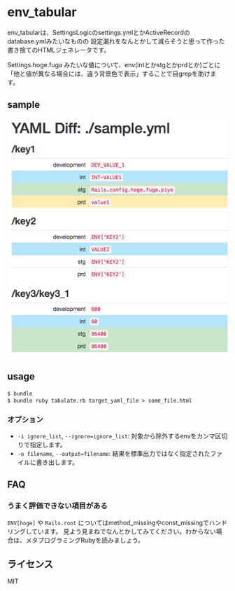 # env_tabular

env_tabularは、SettingsLogicのsettings.ymlとかActiveRecordのdatabase.ymlみたいなものの
設定漏れをなんとかして減らそうと思って作った書き捨てのHTMLジェネレータです。

Settings.hoge.fuga みたいな値について、env(intとかstgとかprdとか)ごとに
「他と値が異なる場合には、違う背景色で表示」することで目grepを助けます。

## sample
![sample](https://raw.githubusercontent.com/takada-s/env_tabular/master/ss.png)

## usage
```
$ bundle
$ bundle ruby tabulate.rb target_yaml_file > some_file.html
```

### オプション
- `-i ignore_list`, `--ignore=ignore_list`: 対象から除外するenvをカンマ区切りで指定します。
- `-o filename`, `--output=filename`: 結果を標準出力ではなく指定されたファイルに書き出します。 

## FAQ
### うまく評価できない項目がある
`ENV[hoge]` や `Rails.root` についてはmethod_missingやconst_missingでハンドリングしています。
見よう見まねでなんとかしてみてください。わからない場合は、メタプログラミングRubyを読みましょう。

## ライセンス
MIT
